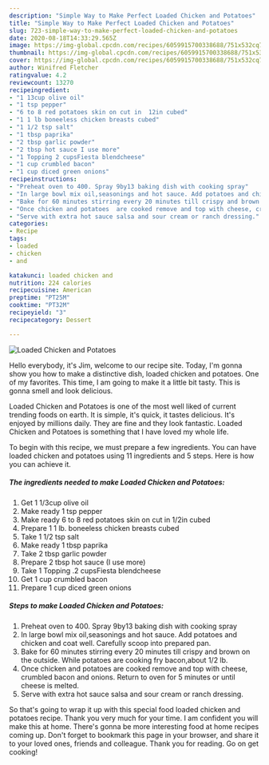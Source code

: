 ```yaml
---
description: "Simple Way to Make Perfect Loaded Chicken and Potatoes"
title: "Simple Way to Make Perfect Loaded Chicken and Potatoes"
slug: 723-simple-way-to-make-perfect-loaded-chicken-and-potatoes
date: 2020-08-18T14:33:29.565Z
image: https://img-global.cpcdn.com/recipes/6059915700338688/751x532cq70/loaded-chicken-and-potatoes-recipe-main-photo.jpg
thumbnail: https://img-global.cpcdn.com/recipes/6059915700338688/751x532cq70/loaded-chicken-and-potatoes-recipe-main-photo.jpg
cover: https://img-global.cpcdn.com/recipes/6059915700338688/751x532cq70/loaded-chicken-and-potatoes-recipe-main-photo.jpg
author: Winifred Fletcher
ratingvalue: 4.2
reviewcount: 13270
recipeingredient:
- "1 13cup olive oil"
- "1 tsp pepper"
- "6 to 8 red potatoes skin on cut in  12in cubed"
- "1 1 lb boneeless chicken breasts cubed"
- "1 1/2 tsp salt"
- "1 tbsp paprika"
- "2 tbsp garlic powder"
- "2 tbsp hot sauce I use more"
- "1 Topping 2 cupsFiesta blendcheese"
- "1 cup crumbled bacon"
- "1 cup diced green onions"
recipeinstructions:
- "Preheat oven to 400. Spray 9by13 baking dish with cooking spray"
- "In large bowl mix oil,seasonings and hot sauce. Add potatoes and chicken and coat well. Carefully scoop into prepared pan."
- "Bake for 60 minutes stirring every 20 minutes till crispy and brown on the outside. While potatoes are cooking fry bacon,about 1/2 lb."
- "Once chicken and potatoes  are cooked remove and top with cheese, crumbled bacon and onions.  Return to oven for 5 minutes or until cheese is melted."
- "Serve with extra hot sauce salsa and sour cream or ranch dressing."
categories:
- Recipe
tags:
- loaded
- chicken
- and

katakunci: loaded chicken and 
nutrition: 224 calories
recipecuisine: American
preptime: "PT25M"
cooktime: "PT32M"
recipeyield: "3"
recipecategory: Dessert

---
```



![Loaded Chicken and Potatoes](https://img-global.cpcdn.com/recipes/6059915700338688/751x532cq70/loaded-chicken-and-potatoes-recipe-main-photo.jpg)

Hello everybody, it's Jim, welcome to our recipe site. Today, I'm gonna show you how to make a distinctive dish, loaded chicken and potatoes. One of my favorites. This time, I am going to make it a little bit tasty. This is gonna smell and look delicious.



Loaded Chicken and Potatoes is one of the most well liked of current trending foods on earth. It is simple, it's quick, it tastes delicious. It's enjoyed by millions daily. They are fine and they look fantastic. Loaded Chicken and Potatoes is something that I have loved my whole life.


To begin with this recipe, we must prepare a few ingredients. You can have loaded chicken and potatoes using 11 ingredients and 5 steps. Here is how you can achieve it.

<!--inarticleads1-->

##### The ingredients needed to make Loaded Chicken and Potatoes:

1. Get 1 1/3cup olive oil
1. Make ready 1 tsp pepper
1. Make ready 6 to 8 red potatoes skin on cut in  1/2in cubed
1. Prepare 1 1 lb. boneeless chicken breasts cubed
1. Take 1 1/2 tsp salt
1. Make ready 1 tbsp paprika
1. Take 2 tbsp garlic powder
1. Prepare 2 tbsp hot sauce (I use more)
1. Take 1 Topping .2 cupsFiesta blendcheese
1. Get 1 cup crumbled bacon
1. Prepare 1 cup diced green onions




<!--inarticleads2-->

##### Steps to make Loaded Chicken and Potatoes:

1. Preheat oven to 400. Spray 9by13 baking dish with cooking spray
1. In large bowl mix oil,seasonings and hot sauce. Add potatoes and chicken and coat well. Carefully scoop into prepared pan.
1. Bake for 60 minutes stirring every 20 minutes till crispy and brown on the outside. While potatoes are cooking fry bacon,about 1/2 lb.
1. Once chicken and potatoes  are cooked remove and top with cheese, crumbled bacon and onions.  Return to oven for 5 minutes or until cheese is melted.
1. Serve with extra hot sauce salsa and sour cream or ranch dressing.




So that's going to wrap it up with this special food loaded chicken and potatoes recipe. Thank you very much for your time. I am confident you will make this at home. There's gonna be more interesting food at home recipes coming up. Don't forget to bookmark this page in your browser, and share it to your loved ones, friends and colleague. Thank you for reading. Go on get cooking!

